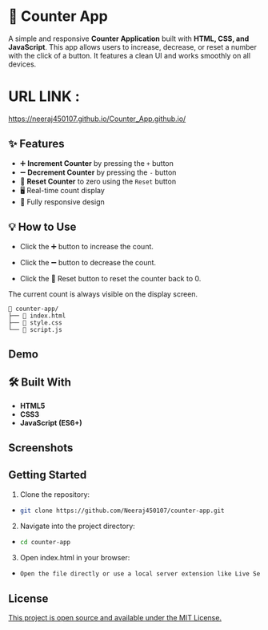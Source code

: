 
# 🔢 Counter App


A simple and responsive **Counter Application** built with **HTML, CSS, and JavaScript**. This app allows users to increase, decrease, or reset a number with the click of a button. It features a clean UI and works smoothly on all devices.







# URL LINK : 
https://neeraj450107.github.io/Counter_App.github.io/
## ✨ Features
- ➕ **Increment Counter** by pressing the `+` button
- ➖ **Decrement Counter** by pressing the `-` button
- 🔁 **Reset Counter** to zero using the `Reset` button
- 🖥️ Real-time count display
- 📱 Fully responsive design

## 💡 How to Use

- Click the ➕ button to increase the count.

- Click the ➖ button to decrease the count.

- Click the 🔁 Reset button to reset the counter back to 0.

The current count is always visible on the display screen.
```
📁 counter-app/
├── 📄 index.html
├── 🎨 style.css
└── 🧠 script.js
```
## Demo



## 🛠️ Built With

- **HTML5**
- **CSS3**
- **JavaScript (ES6+)**

## Screenshots




## Getting Started

1) Clone the repository:

-  ```bash
   git clone https://github.com/Neeraj450107/counter-app.git

2) Navigate into the project directory:

- ```bash 
  cd counter-app

3) Open index.html in your browser:

-  ```bash
   Open the file directly or use a local server extension like Live Server in VS Code.


## License

[This project is open source and available under the MIT License.](https://choosealicense.com/licenses/mit/)


